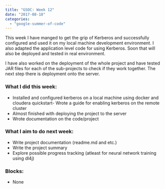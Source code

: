 ```yaml
---
title: "GSOC: Week 12"
date: "2017-08-18"
categories: 
  - "google-summer-of-code"
---
```


This week I have manged to get the grip of Kerberos and successfully configured and used it on my local machine development environment. I also adapted the application level code for using Kerberos. Soon that will also be deployed and tested in real environment.  
  
I have also worked on the deployment of the whole project and have tested JAR files for each of the sub-projects to check if they work together. The next step there is deployment onto the server.  
  

### What I did this week:

- Installed and configured kerberos on a local machine using docker and cloudera quickstart- Wrote a guide for enabling kerberos on the remote cluster 
- Almost finished with deploying the project to the server
- Wrote documentation on the code/project

### What I aim to do next week:

- Write project documentation (readme.md and etc.)
- Write the project summary
- Explore possible progress tracking (atleast for neural network training using dl4j)

### Blocks:

- None
